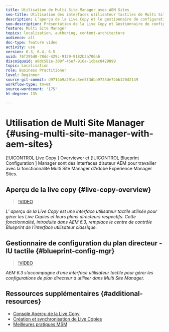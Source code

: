 ```yaml
---
title: Utilisation de Multi Site Manager avec AEM Sites
seo-title: Utilisation des interfaces utilisateur tactiles de Multi Site Manager avec Adobe Experience Manager
description: L’aperçu de la Live Copy et le gestionnaire de configuration du plan directeur sont des interfaces tactiles activées pour l’utilisation avec Multi Site Manager.
seo-description: Présentation de la Live Copy et Gestionnaire de configuration du plan directeur sont des interfaces tactiles activées pour l’utilisation de Multi Site Manager avec Adobe Experience Manager.
feature: Multi Site Manager
topics: localization, authoring, content-architecture
audience: all
doc-type: feature video
activity: use
version: 6.3, 6.4, 6.5
uuid: 76f295d0-78dd-429c-9129-9182b3a706a6
discoiquuid: a0dc581e-300f-45ef-916a-1cbac0429899
topic: Localisation
role: Business Practitioner
level: Beginner
source-git-commit: d9714b9a291ec3ee5f3dba9723de72bb120d2149
workflow-type: tm+mt
source-wordcount: '175'
ht-degree: 13%

---
```



# Utilisation de Multi Site Manager {#using-multi-site-manager-with-aem-sites}

[!UICONTROL Live Copy ] Overviewer et  [!UICONTROL Blueprint Configuration ] Manager sont des interfaces d’auteur AEM pour travailler avec la fonctionnalité Multi Site Manager d’Adobe Experience Manager Sites.

## Aperçu de la live copy {#live-copy-overview}

>[!VIDEO](https://video.tv.adobe.com/v/17054/?quality=9&learn=on)

*L’ aperçu de la Live Copy est une interface utilisateur tactile utilisée pour gérer les Live Copies et leurs plans directeurs respectifs. Cette fonctionnalité, introduite dans AEM 6.3, remplace le centre de contrôle Blueprint de l’interface utilisateur classique.*

## Gestionnaire de configuration du plan directeur - IU tactile {#blueprint-config-mgr}

>[!VIDEO](https://video.tv.adobe.com/v/17056/?quality=9&learn=on)

*AEM 6.3 s’accompagne d’une interface utilisateur tactile pour gérer les configurations de plan directeur à utiliser dans Multi Site Manager.*

## Ressources supplémentaires {#additional-resources}

* [Console Aperçu de la Live Copy](https://helpx.adobe.com/experience-manager/6-5/sites/administering/using/msm-livecopy-overview.html)
* [Création et synchronisation de Live Copies](https://helpx.adobe.com/experience-manager/6-5/sites/administering/using/msm-livecopy.html)
* [Meilleures pratiques MSM](https://helpx.adobe.com/experience-manager/6-5/sites/administering/using/msm-best-practices.html)
